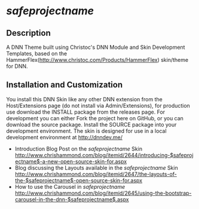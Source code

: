 $safeprojectname$
==========

Description
-----------
A DNN Theme built using Christoc's DNN Module and Skin Development Templates, based on the HammerFlex(http://www.christoc.com/Products/HammerFlex) skin/theme for DNN.

Installation and Customization
------------------------------
You install this DNN Skin like any other DNN extension from the Host/Extensions page (do not install via Admin/Extensions), for production use download the INSTALL package from the releases page. For development you can either Fork the project here on GitHub, or you can download the source package. Install the SOURCE package into your development environment. The skin is designed for use in a local development environment at http://dnndev.me/ 

* Introduction Blog Post on the $safeprojectname$ Skin http://www.chrishammond.com/blog/itemid/2644/introducing-$safeprojectname$-a-new-open-source-skin-for.aspx
* Blog discussing the Layouts available in the $safeprojectname$ Skin http://www.chrishammond.com/blog/itemid/2647/the-layouts-of-the-$safeprojectname$-open-source-skin-for.aspx
* How to use the Carousel in $safeprojectname$ http://www.chrishammond.com/blog/itemid/2645/using-the-bootstrap-carousel-in-the-dnn-$safeprojectname$.aspx
